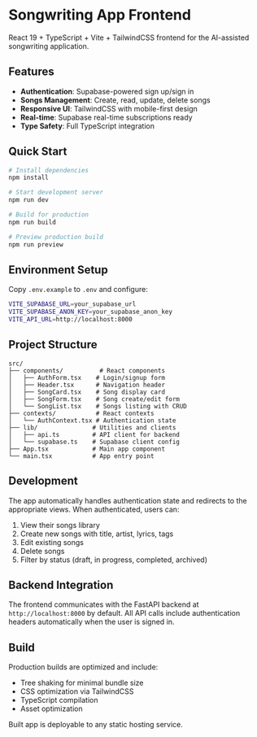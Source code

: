 # Songwriting App Frontend

React 19 + TypeScript + Vite + TailwindCSS frontend for the AI-assisted songwriting application.

## Features

- **Authentication**: Supabase-powered sign up/sign in
- **Songs Management**: Create, read, update, delete songs
- **Responsive UI**: TailwindCSS with mobile-first design
- **Real-time**: Supabase real-time subscriptions ready
- **Type Safety**: Full TypeScript integration

## Quick Start

```bash
# Install dependencies
npm install

# Start development server
npm run dev

# Build for production
npm run build

# Preview production build
npm run preview
```

## Environment Setup

Copy `.env.example` to `.env` and configure:

```bash
VITE_SUPABASE_URL=your_supabase_url
VITE_SUPABASE_ANON_KEY=your_supabase_anon_key
VITE_API_URL=http://localhost:8000
```

## Project Structure

```
src/
├── components/          # React components
│   ├── AuthForm.tsx    # Login/signup form
│   ├── Header.tsx      # Navigation header
│   ├── SongCard.tsx    # Song display card
│   ├── SongForm.tsx    # Song create/edit form
│   └── SongList.tsx    # Songs listing with CRUD
├── contexts/           # React contexts
│   └── AuthContext.tsx # Authentication state
├── lib/               # Utilities and clients
│   ├── api.ts         # API client for backend
│   └── supabase.ts    # Supabase client config
├── App.tsx            # Main app component
└── main.tsx           # App entry point
```

## Development

The app automatically handles authentication state and redirects to the appropriate views. When authenticated, users can:

1. View their songs library
2. Create new songs with title, artist, lyrics, tags
3. Edit existing songs
4. Delete songs
5. Filter by status (draft, in progress, completed, archived)

## Backend Integration

The frontend communicates with the FastAPI backend at `http://localhost:8000` by default. All API calls include authentication headers automatically when the user is signed in.

## Build

Production builds are optimized and include:
- Tree shaking for minimal bundle size
- CSS optimization via TailwindCSS
- TypeScript compilation
- Asset optimization

Built app is deployable to any static hosting service.
